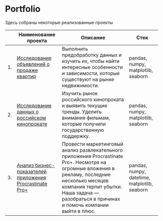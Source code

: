 # Portfolio 

Здесь собраны некоторые реализованные проекты


|  | Наименование проекта | Описание | Стек |
|--- | --- | --- | --- |
|1. | [Исследование объявлений о продаже квартир](https://github.com/shurikovyy/Portfolio/blob/main/Practicum%20project:%20Real%20estate/real_estate.ipynb) | Выполнить предобработку данных и изучить их, чтобы найти интересные особенности и зависимости, которые существуют на рынке недвижимости. | pandas, numpy, matplotlib, seaborn |
|2. | [Исследование данных о российском кинопрокате](https://github.com/shurikovyy/Portfolio/blob/main/Practicum%20project:%20Movies/movies.ipynb) | Изучить рынок российского кинопроката и выявить текущие тренды. Уделить внимание фильмам, которые получили государственную поддержку. |  pandas, numpy, matplotlib, seaborn |
|3. | [Анализ бизнес-показателей приложения Procrastinate Pro+]() | Провести маркетинговый анализ развлекательного приложения Procrastinate Pro+. Несмотря на огромные вложения в рекламу, последние несколько месяцев компания терпит убытки. Наша задача — разобраться в причинах и помочь компании выйти в плюс. | pandas, numpy, datetime, matplotlib, seaborn |

